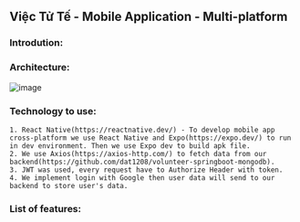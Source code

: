 ## Việc Tử Tế - Mobile Application - Multi-platform
### Introdution:
### Architecture:
![image](https://user-images.githubusercontent.com/76431966/216549731-c15470eb-dba2-4824-8cf6-6bac968d7b01.png)
### Technology to use:
    1. React Native(https://reactnative.dev/) - To develop mobile app cross-platform we use React Native and Expo(https://expo.dev/) to run in dev environment. Then we use Expo dev to build apk file.
    2. We use Axios(https://axios-http.com/) to fetch data from our backend(https://github.com/dat1208/volunteer-springboot-mongodb).
    3. JWT was used, every request have to Authorize Header with token.
    4. We implement login with Google then user data will send to our backend to store user's data.
### List of features:
